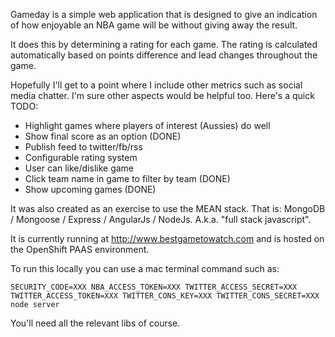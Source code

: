 Gameday is a simple web application that is designed to give an indication of how enjoyable an NBA game will be without giving away the result.

It does this by determining a rating for each game.  The rating is calculated automatically based on points difference and lead changes throughout the game.

Hopefully I'll get to a point where I include other metrics such as social media chatter.  I'm sure other aspects would be helpful too.  Here's a quick TODO:

- Highlight games where players of interest (Aussies) do well
- Show final score as an option (DONE)
- Publish feed to twitter/fb/rss
- Configurable rating system
- User can like/dislike game
- Click team name in game to filter by team (DONE)
- Show upcoming games (DONE)

It was also created as an exercise to use the MEAN stack.  That is: MongoDB / Mongoose / Express / AngularJs / NodeJs.  A.k.a. "full stack javascript".

It is currently running at http://www.bestgametowatch.com and is hosted on the OpenShift PAAS environment.

To run this locally you can use a mac terminal command such as:

    SECURITY_CODE=XXX NBA_ACCESS_TOKEN=XXX TWITTER_ACCESS_SECRET=XXX TWITTER_ACCESS_TOKEN=XXX TWITTER_CONS_KEY=XXX TWITTER_CONS_SECRET=XXX node server

You'll need all the relevant libs of course.
